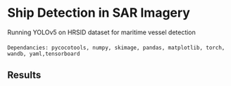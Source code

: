 
#  Ship Detection in SAR Imagery 

Running YOLOv5 on HRSID dataset for maritime vessel detection


####




    Dependancies: pycocotools, numpy, skimage, pandas, matplotlib, torch, wandb, yaml,tensorboard


## Results




